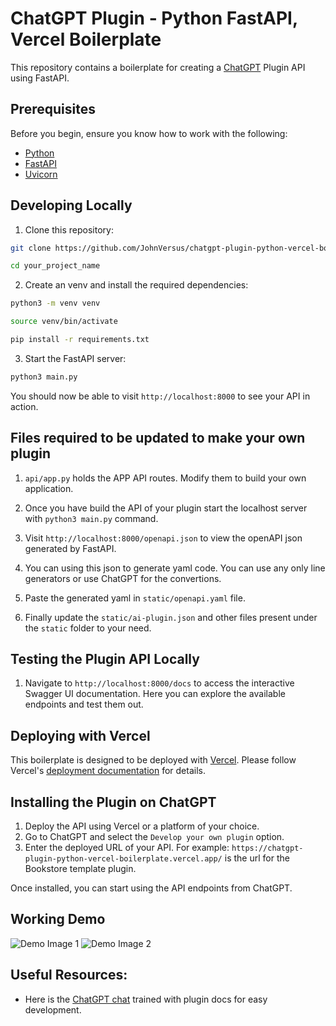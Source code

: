 # ChatGPT Plugin - Python FastAPI, Vercel Boilerplate

This repository contains a boilerplate for creating a [ChatGPT](https://platform.openai.com/docs/plugins/introduction) Plugin API using FastAPI.

## Prerequisites

Before you begin, ensure you know how to work with the following:

- [Python](https://www.python.org/downloads/)
- [FastAPI](https://fastapi.tiangolo.com/#installation)
- [Uvicorn](https://www.uvicorn.org/)

## Developing Locally

1. Clone this repository:

```bash
git clone https://github.com/JohnVersus/chatgpt-plugin-python-vercel-boilerplate.git your_project_name

cd your_project_name
```

2. Create an venv and install the required dependencies:

```bash
python3 -m venv venv

source venv/bin/activate

pip install -r requirements.txt
```

3. Start the FastAPI server:

```bash
python3 main.py
```

You should now be able to visit `http://localhost:8000` to see your API in action.

## Files required to be updated to make your own plugin

1. `api/app.py` holds the APP API routes. Modify them to build your own application.

2. Once you have build the API of your plugin start the localhost server with `python3 main.py` command.

3. Visit `http://localhost:8000/openapi.json` to view the openAPI json generated by FastAPI.

4. You can using this json to generate yaml code. You can use any only line generators or use ChatGPT for the convertions.

5. Paste the generated yaml in `static/openapi.yaml` file.

6. Finally update the `static/ai-plugin.json` and other files present under the `static` folder to your need.

## Testing the Plugin API Locally

1. Navigate to `http://localhost:8000/docs` to access the interactive Swagger UI documentation. Here you can explore the available endpoints and test them out.

## Deploying with Vercel

This boilerplate is designed to be deployed with [Vercel](https://vercel.com/). Please follow Vercel's [deployment documentation](https://vercel.com/docs/platform/deployments) for details.

## Installing the Plugin on ChatGPT

1. Deploy the API using Vercel or a platform of your choice.
2. Go to ChatGPT and select the `Develop your own plugin` option.
3. Enter the deployed URL of your API. For example: `https://chatgpt-plugin-python-vercel-boilerplate.vercel.app/` is the url for the Bookstore template plugin.

Once installed, you can start using the API endpoints from ChatGPT.

## Working Demo

![Demo Image 1](https://github.com/JohnVersus/chatgpt-plugin-python-vercel-boilerplate/assets/15834299/cdee56e5-1f22-453c-9c99-36f1674268d2)
![Demo Image 2](https://github.com/JohnVersus/chatgpt-plugin-python-vercel-boilerplate/assets/15834299/8f83e41c-337b-4b15-8f57-0a93d3ad524f)

## Useful Resources:

- Here is the [ChatGPT chat](https://chat.openai.com/share/b44c78c9-59ad-42bf-9cc0-c6b61c4b4808) trained with plugin docs for easy development.
